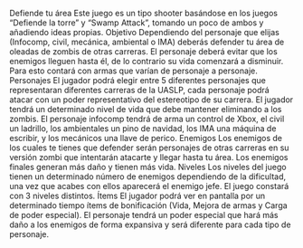 
Defiende tu área
Este juego es un tipo shooter basándose en los juegos “Defiende la torre” y “Swamp Attack”, tomando un poco de ambos y añadiendo ideas propias. 
Objetivo
Dependiendo del personaje que elijas (Infocomp, civil, mecánica, ambiental o IMA) deberás defender tu área de oleadas de zombis de otras carreras. El personaje deberá evitar que los enemigos lleguen hasta él, de lo contrario su vida comenzará a disminuir. Para esto contará con armas que varían de personaje a personaje.
Personajes
El jugador podrá elegir entre 5 diferentes personajes que representaran diferentes carreras de la UASLP, cada personaje podrá atacar con un poder representativo del estereotipo de su carrera. El jugador tendrá un determinado nivel de vida que debe mantener eliminando a los zombis. El personaje infocomp tendrá de arma un control de Xbox, el civil un ladrillo, los ambientales un pino de navidad, los IMA una máquina de escribir, y los mecánicos una llave de perico.
Enemigos
 Los enemigos de los cuales te tienes que defender serán personajes de otras carreras en su versión zombi que intentarán atacarte y llegar hasta tu área. Los enemigos finales generan más daño y tienen más vida.
Niveles
Los niveles del juego tienen un determinado número de enemigos dependiendo de la dificultad, una vez que acabes con ellos aparecerá el enemigo jefe. El juego constará con 3 niveles distintos.
Ítems
El jugador podrá ver en pantalla por un determinado tiempo ítems de bonificación (Vida, Mejora de armas y Carga de poder especial). El personaje tendrá un poder especial que hará más daño a los enemigos de forma expansiva y será diferente para cada tipo de personaje. 
